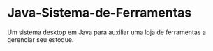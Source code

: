 # Java-Sistema-de-Ferramentas
Um sistema desktop em Java para auxiliar uma loja de ferramentas a gerenciar seu estoque.
